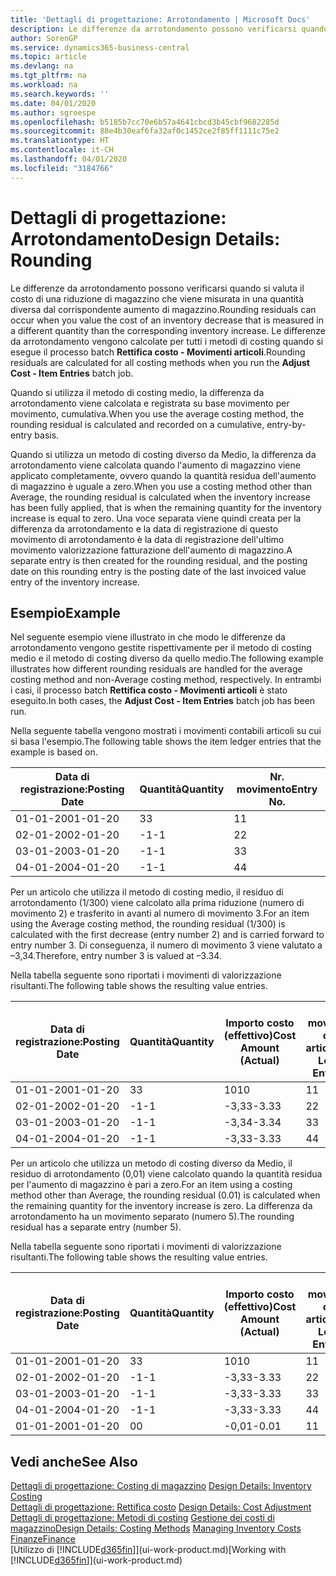 ```yaml
---
title: 'Dettagli di progettazione: Arrotondamento | Microsoft Docs'
description: Le differenze da arrotondamento possono verificarsi quando si valuta il costo di una riduzione di magazzino che viene misurata in una quantità diversa dal corrispondente aumento di magazzino. Le differenze da arrotondamento vengono calcolate per tutti i metodi di costing quando si esegue il processo batch **Rettifica costo - Movimenti articoli**.
author: SorenGP
ms.service: dynamics365-business-central
ms.topic: article
ms.devlang: na
ms.tgt_pltfrm: na
ms.workload: na
ms.search.keywords: ''
ms.date: 04/01/2020
ms.author: sgroespe
ms.openlocfilehash: b5185b7cc70e6b57a4641cbcd3b45cbf9682285d
ms.sourcegitcommit: 88e4b30eaf6fa32af0c1452ce2f85ff1111c75e2
ms.translationtype: HT
ms.contentlocale: it-CH
ms.lasthandoff: 04/01/2020
ms.locfileid: "3184766"
---
```

# <a name="design-details-rounding"></a><span data-ttu-id="ad7cc-104">Dettagli di progettazione: Arrotondamento</span><span class="sxs-lookup"><span data-stu-id="ad7cc-104">Design Details: Rounding</span></span>
<span data-ttu-id="ad7cc-105">Le differenze da arrotondamento possono verificarsi quando si valuta il costo di una riduzione di magazzino che viene misurata in una quantità diversa dal corrispondente aumento di magazzino.</span><span class="sxs-lookup"><span data-stu-id="ad7cc-105">Rounding residuals can occur when you value the cost of an inventory decrease that is measured in a different quantity than the corresponding inventory increase.</span></span> <span data-ttu-id="ad7cc-106">Le differenze da arrotondamento vengono calcolate per tutti i metodi di costing quando si esegue il processo batch **Rettifica costo - Movimenti articoli**.</span><span class="sxs-lookup"><span data-stu-id="ad7cc-106">Rounding residuals are calculated for all costing methods when you run the **Adjust Cost - Item Entries** batch job.</span></span>  

 <span data-ttu-id="ad7cc-107">Quando si utilizza il metodo di costing medio, la differenza da arrotondamento viene calcolata e registrata su base movimento per movimento, cumulativa.</span><span class="sxs-lookup"><span data-stu-id="ad7cc-107">When you use the average costing method, the rounding residual is calculated and recorded on a cumulative, entry-by-entry basis.</span></span>  

 <span data-ttu-id="ad7cc-108">Quando si utilizza un metodo di costing diverso da Medio, la differenza da arrotondamento viene calcolata quando l'aumento di magazzino viene applicato completamente, ovvero quando la quantità residua dell'aumento di magazzino è uguale a zero.</span><span class="sxs-lookup"><span data-stu-id="ad7cc-108">When you use a costing method other than Average, the rounding residual is calculated when the inventory increase has been fully applied, that is when the remaining quantity for the inventory increase is equal to zero.</span></span> <span data-ttu-id="ad7cc-109">Una voce separata viene quindi creata per la differenza da arrotondamento e la data di registrazione di questo movimento di arrotondamento è la data di registrazione dell'ultimo movimento valorizzazione fatturazione dell'aumento di magazzino.</span><span class="sxs-lookup"><span data-stu-id="ad7cc-109">A separate entry is then created for the rounding residual, and the posting date on this rounding entry is the posting date of the last invoiced value entry of the inventory increase.</span></span>  

## <a name="example"></a><span data-ttu-id="ad7cc-110">Esempio</span><span class="sxs-lookup"><span data-stu-id="ad7cc-110">Example</span></span>  
 <span data-ttu-id="ad7cc-111">Nel seguente esempio viene illustrato in che modo le differenze da arrotondamento vengono gestite rispettivamente per il metodo di costing medio e il metodo di costing diverso da quello medio.</span><span class="sxs-lookup"><span data-stu-id="ad7cc-111">The following example illustrates how different rounding residuals are handled for the average costing method and non-Average costing method, respectively.</span></span> <span data-ttu-id="ad7cc-112">In entrambi i casi, il processo batch **Rettifica costo - Movimenti articoli** è stato eseguito.</span><span class="sxs-lookup"><span data-stu-id="ad7cc-112">In both cases, the **Adjust Cost - Item Entries** batch job has been run.</span></span>  

 <span data-ttu-id="ad7cc-113">Nella seguente tabella vengono mostrati i movimenti contabili articoli su cui si basa l'esempio.</span><span class="sxs-lookup"><span data-stu-id="ad7cc-113">The following table shows the item ledger entries that the example is based on.</span></span>  

|<span data-ttu-id="ad7cc-114">Data di registrazione:</span><span class="sxs-lookup"><span data-stu-id="ad7cc-114">Posting Date</span></span>|<span data-ttu-id="ad7cc-115">Quantità</span><span class="sxs-lookup"><span data-stu-id="ad7cc-115">Quantity</span></span>|<span data-ttu-id="ad7cc-116">Nr. movimento</span><span class="sxs-lookup"><span data-stu-id="ad7cc-116">Entry No.</span></span>|  
|------------------|--------------|---------------|  
|<span data-ttu-id="ad7cc-117">01-01-20</span><span class="sxs-lookup"><span data-stu-id="ad7cc-117">01-01-20</span></span>|<span data-ttu-id="ad7cc-118">3</span><span class="sxs-lookup"><span data-stu-id="ad7cc-118">3</span></span>|<span data-ttu-id="ad7cc-119">1</span><span class="sxs-lookup"><span data-stu-id="ad7cc-119">1</span></span>|  
|<span data-ttu-id="ad7cc-120">02-01-20</span><span class="sxs-lookup"><span data-stu-id="ad7cc-120">02-01-20</span></span>|<span data-ttu-id="ad7cc-121">-1</span><span class="sxs-lookup"><span data-stu-id="ad7cc-121">-1</span></span>|<span data-ttu-id="ad7cc-122">2</span><span class="sxs-lookup"><span data-stu-id="ad7cc-122">2</span></span>|  
|<span data-ttu-id="ad7cc-123">03-01-20</span><span class="sxs-lookup"><span data-stu-id="ad7cc-123">03-01-20</span></span>|<span data-ttu-id="ad7cc-124">-1</span><span class="sxs-lookup"><span data-stu-id="ad7cc-124">-1</span></span>|<span data-ttu-id="ad7cc-125">3</span><span class="sxs-lookup"><span data-stu-id="ad7cc-125">3</span></span>|  
|<span data-ttu-id="ad7cc-126">04-01-20</span><span class="sxs-lookup"><span data-stu-id="ad7cc-126">04-01-20</span></span>|<span data-ttu-id="ad7cc-127">-1</span><span class="sxs-lookup"><span data-stu-id="ad7cc-127">-1</span></span>|<span data-ttu-id="ad7cc-128">4</span><span class="sxs-lookup"><span data-stu-id="ad7cc-128">4</span></span>|  

 <span data-ttu-id="ad7cc-129">Per un articolo che utilizza il metodo di costing medio, il residuo di arrotondamento (1/300) viene calcolato alla prima riduzione (numero di movimento 2) e trasferito in avanti al numero di movimento 3.</span><span class="sxs-lookup"><span data-stu-id="ad7cc-129">For an item using the Average costing method, the rounding residual (1/300) is calculated with the first decrease (entry number 2) and is carried forward to entry number 3.</span></span> <span data-ttu-id="ad7cc-130">Di conseguenza, il numero di movimento 3 viene valutato a –3,34.</span><span class="sxs-lookup"><span data-stu-id="ad7cc-130">Therefore, entry number 3 is valued at –3.34.</span></span>  

 <span data-ttu-id="ad7cc-131">Nella tabella seguente sono riportati i movimenti di valorizzazione risultanti.</span><span class="sxs-lookup"><span data-stu-id="ad7cc-131">The following table shows the resulting value entries.</span></span>  

|<span data-ttu-id="ad7cc-132">Data di registrazione:</span><span class="sxs-lookup"><span data-stu-id="ad7cc-132">Posting Date</span></span>|<span data-ttu-id="ad7cc-133">Quantità</span><span class="sxs-lookup"><span data-stu-id="ad7cc-133">Quantity</span></span>|<span data-ttu-id="ad7cc-134">Importo costo (effettivo)</span><span class="sxs-lookup"><span data-stu-id="ad7cc-134">Cost Amount (Actual)</span></span>|<span data-ttu-id="ad7cc-135">Nr. movimento cont. articolo</span><span class="sxs-lookup"><span data-stu-id="ad7cc-135">Item Ledger Entry No.</span></span>|<span data-ttu-id="ad7cc-136">Nr. movimento</span><span class="sxs-lookup"><span data-stu-id="ad7cc-136">Entry No.</span></span>|  
|------------------|--------------|----------------------------|---------------------------|---------------|  
|<span data-ttu-id="ad7cc-137">01-01-20</span><span class="sxs-lookup"><span data-stu-id="ad7cc-137">01-01-20</span></span>|<span data-ttu-id="ad7cc-138">3</span><span class="sxs-lookup"><span data-stu-id="ad7cc-138">3</span></span>|<span data-ttu-id="ad7cc-139">10</span><span class="sxs-lookup"><span data-stu-id="ad7cc-139">10</span></span>|<span data-ttu-id="ad7cc-140">1</span><span class="sxs-lookup"><span data-stu-id="ad7cc-140">1</span></span>|<span data-ttu-id="ad7cc-141">1</span><span class="sxs-lookup"><span data-stu-id="ad7cc-141">1</span></span>|  
|<span data-ttu-id="ad7cc-142">02-01-20</span><span class="sxs-lookup"><span data-stu-id="ad7cc-142">02-01-20</span></span>|<span data-ttu-id="ad7cc-143">-1</span><span class="sxs-lookup"><span data-stu-id="ad7cc-143">-1</span></span>|<span data-ttu-id="ad7cc-144">-3,33</span><span class="sxs-lookup"><span data-stu-id="ad7cc-144">-3.33</span></span>|<span data-ttu-id="ad7cc-145">2</span><span class="sxs-lookup"><span data-stu-id="ad7cc-145">2</span></span>|<span data-ttu-id="ad7cc-146">2</span><span class="sxs-lookup"><span data-stu-id="ad7cc-146">2</span></span>|  
|<span data-ttu-id="ad7cc-147">03-01-20</span><span class="sxs-lookup"><span data-stu-id="ad7cc-147">03-01-20</span></span>|<span data-ttu-id="ad7cc-148">-1</span><span class="sxs-lookup"><span data-stu-id="ad7cc-148">-1</span></span>|<span data-ttu-id="ad7cc-149">-3,34</span><span class="sxs-lookup"><span data-stu-id="ad7cc-149">-3.34</span></span>|<span data-ttu-id="ad7cc-150">3</span><span class="sxs-lookup"><span data-stu-id="ad7cc-150">3</span></span>|<span data-ttu-id="ad7cc-151">3</span><span class="sxs-lookup"><span data-stu-id="ad7cc-151">3</span></span>|  
|<span data-ttu-id="ad7cc-152">04-01-20</span><span class="sxs-lookup"><span data-stu-id="ad7cc-152">04-01-20</span></span>|<span data-ttu-id="ad7cc-153">-1</span><span class="sxs-lookup"><span data-stu-id="ad7cc-153">-1</span></span>|<span data-ttu-id="ad7cc-154">-3,33</span><span class="sxs-lookup"><span data-stu-id="ad7cc-154">-3.33</span></span>|<span data-ttu-id="ad7cc-155">4</span><span class="sxs-lookup"><span data-stu-id="ad7cc-155">4</span></span>|<span data-ttu-id="ad7cc-156">4</span><span class="sxs-lookup"><span data-stu-id="ad7cc-156">4</span></span>|  

 <span data-ttu-id="ad7cc-157">Per un articolo che utilizza un metodo di costing diverso da Medio, il residuo di arrotondamento (0,01) viene calcolato quando la quantità residua per l'aumento di magazzino è pari a zero.</span><span class="sxs-lookup"><span data-stu-id="ad7cc-157">For an item using a costing method other than Average, the rounding residual (0.01) is calculated when the remaining quantity for the inventory increase is zero.</span></span> <span data-ttu-id="ad7cc-158">La differenza da arrotondamento ha un movimento separato (numero 5).</span><span class="sxs-lookup"><span data-stu-id="ad7cc-158">The rounding residual has a separate entry (number 5).</span></span>  

 <span data-ttu-id="ad7cc-159">Nella tabella seguente sono riportati i movimenti di valorizzazione risultanti.</span><span class="sxs-lookup"><span data-stu-id="ad7cc-159">The following table shows the resulting value entries.</span></span>  

|<span data-ttu-id="ad7cc-160">Data di registrazione:</span><span class="sxs-lookup"><span data-stu-id="ad7cc-160">Posting Date</span></span>|<span data-ttu-id="ad7cc-161">Quantità</span><span class="sxs-lookup"><span data-stu-id="ad7cc-161">Quantity</span></span>|<span data-ttu-id="ad7cc-162">Importo costo (effettivo)</span><span class="sxs-lookup"><span data-stu-id="ad7cc-162">Cost Amount (Actual)</span></span>|<span data-ttu-id="ad7cc-163">Nr. movimento cont. articolo</span><span class="sxs-lookup"><span data-stu-id="ad7cc-163">Item Ledger Entry No.</span></span>|<span data-ttu-id="ad7cc-164">Nr. movimento</span><span class="sxs-lookup"><span data-stu-id="ad7cc-164">Entry No.</span></span>|  
|------------------|--------------|----------------------------|---------------------------|---------------|  
|<span data-ttu-id="ad7cc-165">01-01-20</span><span class="sxs-lookup"><span data-stu-id="ad7cc-165">01-01-20</span></span>|<span data-ttu-id="ad7cc-166">3</span><span class="sxs-lookup"><span data-stu-id="ad7cc-166">3</span></span>|<span data-ttu-id="ad7cc-167">10</span><span class="sxs-lookup"><span data-stu-id="ad7cc-167">10</span></span>|<span data-ttu-id="ad7cc-168">1</span><span class="sxs-lookup"><span data-stu-id="ad7cc-168">1</span></span>|<span data-ttu-id="ad7cc-169">1</span><span class="sxs-lookup"><span data-stu-id="ad7cc-169">1</span></span>|  
|<span data-ttu-id="ad7cc-170">02-01-20</span><span class="sxs-lookup"><span data-stu-id="ad7cc-170">02-01-20</span></span>|<span data-ttu-id="ad7cc-171">-1</span><span class="sxs-lookup"><span data-stu-id="ad7cc-171">-1</span></span>|<span data-ttu-id="ad7cc-172">-3,33</span><span class="sxs-lookup"><span data-stu-id="ad7cc-172">-3.33</span></span>|<span data-ttu-id="ad7cc-173">2</span><span class="sxs-lookup"><span data-stu-id="ad7cc-173">2</span></span>|<span data-ttu-id="ad7cc-174">2</span><span class="sxs-lookup"><span data-stu-id="ad7cc-174">2</span></span>|  
|<span data-ttu-id="ad7cc-175">03-01-20</span><span class="sxs-lookup"><span data-stu-id="ad7cc-175">03-01-20</span></span>|<span data-ttu-id="ad7cc-176">-1</span><span class="sxs-lookup"><span data-stu-id="ad7cc-176">-1</span></span>|<span data-ttu-id="ad7cc-177">-3,33</span><span class="sxs-lookup"><span data-stu-id="ad7cc-177">-3.33</span></span>|<span data-ttu-id="ad7cc-178">3</span><span class="sxs-lookup"><span data-stu-id="ad7cc-178">3</span></span>|<span data-ttu-id="ad7cc-179">3</span><span class="sxs-lookup"><span data-stu-id="ad7cc-179">3</span></span>|  
|<span data-ttu-id="ad7cc-180">04-01-20</span><span class="sxs-lookup"><span data-stu-id="ad7cc-180">04-01-20</span></span>|<span data-ttu-id="ad7cc-181">-1</span><span class="sxs-lookup"><span data-stu-id="ad7cc-181">-1</span></span>|<span data-ttu-id="ad7cc-182">-3,33</span><span class="sxs-lookup"><span data-stu-id="ad7cc-182">-3.33</span></span>|<span data-ttu-id="ad7cc-183">4</span><span class="sxs-lookup"><span data-stu-id="ad7cc-183">4</span></span>|<span data-ttu-id="ad7cc-184">4</span><span class="sxs-lookup"><span data-stu-id="ad7cc-184">4</span></span>|  
|<span data-ttu-id="ad7cc-185">01-01-20</span><span class="sxs-lookup"><span data-stu-id="ad7cc-185">01-01-20</span></span>|<span data-ttu-id="ad7cc-186">0</span><span class="sxs-lookup"><span data-stu-id="ad7cc-186">0</span></span>|<span data-ttu-id="ad7cc-187">-0,01</span><span class="sxs-lookup"><span data-stu-id="ad7cc-187">-0.01</span></span>|<span data-ttu-id="ad7cc-188">1</span><span class="sxs-lookup"><span data-stu-id="ad7cc-188">1</span></span>|<span data-ttu-id="ad7cc-189">5</span><span class="sxs-lookup"><span data-stu-id="ad7cc-189">5</span></span>|  

## <a name="see-also"></a><span data-ttu-id="ad7cc-190">Vedi anche</span><span class="sxs-lookup"><span data-stu-id="ad7cc-190">See Also</span></span>  
 <span data-ttu-id="ad7cc-191">[Dettagli di progettazione: Costing di magazzino](design-details-inventory-costing.md) </span><span class="sxs-lookup"><span data-stu-id="ad7cc-191">[Design Details: Inventory Costing](design-details-inventory-costing.md) </span></span>  
 <span data-ttu-id="ad7cc-192">[Dettagli di progettazione: Rettifica costo](design-details-cost-adjustment.md) </span><span class="sxs-lookup"><span data-stu-id="ad7cc-192">[Design Details: Cost Adjustment](design-details-cost-adjustment.md) </span></span>  
 <span data-ttu-id="ad7cc-193">[Dettagli di progettazione: Metodi di costing](design-details-costing-methods.md) [Gestione dei costi di magazzino](finance-manage-inventory-costs.md)</span><span class="sxs-lookup"><span data-stu-id="ad7cc-193">[Design Details: Costing Methods](design-details-costing-methods.md) [Managing Inventory Costs](finance-manage-inventory-costs.md)</span></span>  
 [<span data-ttu-id="ad7cc-194">Finanze</span><span class="sxs-lookup"><span data-stu-id="ad7cc-194">Finance</span></span>](finance.md)  
 <span data-ttu-id="ad7cc-195">[Utilizzo di [!INCLUDE[d365fin](includes/d365fin_md.md)]](ui-work-product.md)</span><span class="sxs-lookup"><span data-stu-id="ad7cc-195">[Working with [!INCLUDE[d365fin](includes/d365fin_md.md)]](ui-work-product.md)</span></span>

